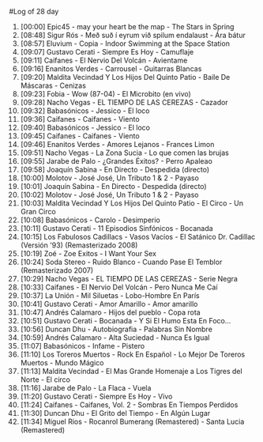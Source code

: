 #Log of 28 day

1. [00:00] Epic45 - may your heart be the map - The Stars in Spring
1. [08:48] Sigur Rós - Með suð í eyrum við spilum endalaust - Ára bátur
1. [08:57] Eluvium - Copia - Indoor Swimming at the Space Station
1. [09:07] Gustavo Cerati - Siempre Es Hoy - Camuflaje
1. [09:11] Caifanes - El Nervio Del Volcán - Avientame
1. [09:16] Enanitos Verdes - Carrousel - Guitarras Blancas
1. [09:20] Maldita Vecindad Y Los Hijos Del Quinto Patio - Baile De Máscaras - Cenizas
1. [09:23] Fobia - Wow (87-04) - El Microbito (en vivo)
1. [09:28] Nacho Vegas - EL TIEMPO DE LAS CEREZAS - Cazador
1. [09:32] Babasónicos - Jessico - El loco
1. [09:36] Caifanes - Caifanes - Viento
1. [09:40] Babasónicos - Jessico - El loco
1. [09:45] Caifanes - Caifanes - Viento
1. [09:46] Enanitos Verdes - Amores Lejanos - Frances Limon
1. [09:51] Nacho Vegas - La Zona Sucia - Lo que comen las brujas
1. [09:55] Jarabe de Palo - ¿Grandes Éxitos? - Perro Apaleao
1. [09:58] Joaquín Sabina - En Directo - Despedida (directo)
1. [10:00] Molotov - José José, Un Tributo 1 & 2 - Payaso
1. [10:01] Joaquín Sabina - En Directo - Despedida (directo)
1. [10:02] Molotov - José José, Un Tributo 1 & 2 - Payaso
1. [10:03] Maldita Vecindad Y Los Hijos Del Quinto Patio - El Circo - Un Gran Circo
1. [10:08] Babasónicos - Carolo - Desimperio
1. [10:11] Gustavo Cerati - 11 Episodios Sinfónicos - Bocanada
1. [10:15] Los Fabulosos Cadillacs - Vasos Vacíos - El Satánico Dr. Cadillac (Versión '93) (Remasterizado 2008)
1. [10:19] Zoé - Zoe Exitos - I Want Your Sex
1. [10:24] Soda Stereo - Ruido Blanco - Cuando Pase El Temblor (Remasterizado 2007)
1. [10:29] Nacho Vegas - EL TIEMPO DE LAS CEREZAS - Serie Negra
1. [10:33] Caifanes - El Nervio Del Volcán - Pero Nunca Me Caí
1. [10:37] La Unión - Mil Siluetas - Lobo-Hombre En París
1. [10:41] Gustavo Cerati - Amor Amarillo - Amor amarillo
1. [10:47] Andrés Calamaro - Hijos del pueblo - Copa rota
1. [10:51] Gustavo Cerati - Bocanada - Y Si El Humo Esta En Foco...
1. [10:56] Duncan Dhu - Autobiografia - Palabras Sin Nombre
1. [10:59] Andrés Calamaro - Alta Suciedad - Nunca Es Igual
1. [11:07] Babasónicos - Infame - Pistero
1. [11:10] Los Toreros Muertos - Rock En Español - Lo Mejor De Toreros Muertos - Mundo Mágico
1. [11:13] Maldita Vecindad - El Mas Grande Homenaje a Los Tigres del Norte - El circo
1. [11:16] Jarabe de Palo - La Flaca - Vuela
1. [11:20] Gustavo Cerati - Siempre Es Hoy - Vivo
1. [11:24] Caifanes - Caifanes, Vol. 2 - Sombras En Tiempos Perdidos
1. [11:30] Duncan Dhu - El Grito del Tiempo - En Algún Lugar
1. [11:34] Miguel Rios - Rocanrol Bumerang (Remastered) - Santa Lucia (Remastered)
